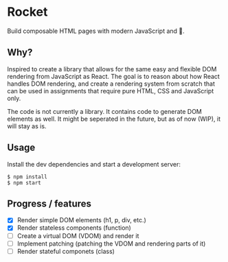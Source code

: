 # Rocket
Build composable HTML pages with modern JavaScript and 🚀.

## Why?
Inspired to create a library that allows for the same
easy and flexible DOM rendering from JavaScript as React.
The goal is to reason about how React handles DOM rendering,
and create a rendering system from scratch that can be
used in assignments that require pure HTML, CSS and JavaScript only.

The code is not currently a library. It contains code to generate
DOM elements as well. It might be seperated in the future,
but as of now (WIP), it will stay as is.

## Usage
Install the dev dependencies and start a development server:

```
$ npm install
$ npm start
```

## Progress / features
- [x] Render simple DOM elements (h1, p, div, etc.)
- [x] Render stateless components (function)
- [ ] Create a virtual DOM (VDOM) and render it
- [ ] Implement patching (patching the VDOM and rendering parts of it)
- [ ] Render stateful componets (class)
